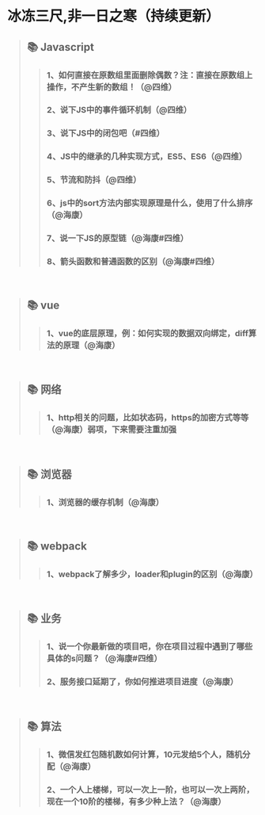 
# 冰冻三尺,非一日之寒（持续更新）
>## 📚 Javascript
>>### 1、如何直接在原数组里面删除偶数？注：直接在原数组上操作，不产生新的数组！（@四维）
>>### 2、说下JS中的事件循环机制（@四维）
>>### 3、说下JS中的闭包吧（#四维）
>>### 4、JS中的继承的几种实现方式，ES5、ES6（@四维）
>>### 5、节流和防抖（@四维）
>>### 6、js中的sort方法内部实现原理是什么，使用了什么排序（@海康）
>>### 7、说一下JS的原型链（@海康#四维）
>>### 8、箭头函数和普通函数的区别（@海康#四维）

</br>

>## 📚 vue
>>### 1、vue的底层原理，例：如何实现的数据双向绑定，diff算法的原理（@海康）

</br>

>## 📚 网络
>>### 1、http相关的问题，比如状态码，https的加密方式等等（@海康）**弱项，下来需要注重加强**

</br>

>## 📚 浏览器
>>### 1、浏览器的缓存机制（@海康）

</br>

>## 📚 webpack
>>### 1、webpack了解多少，loader和plugin的区别（@海康）

</br>

>## 📚 业务
>>### 1、说一个你最新做的项目吧，你在项目过程中遇到了哪些具体的s问题？（@海康#四维）
>>### 2、服务接口延期了，你如何推进项目进度（@海康）

</br>

>## 📚 算法
>>### 1、微信发红包随机数如何计算，10元发给5个人，随机分配（@海康）
>>### 2、一个人上楼梯，可以一次上一阶，也可以一次上两阶，现在一个10阶的楼梯，有多少种上法？（@海康）